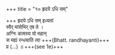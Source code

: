 +++
title = "१० हृदये ऽधि सम्"

+++
हृदये ऽधि सम् इध्यतां  
स्वैर् मांसेभिर् एष ते ।  
अग्निः कामस्य यो महान्  
स मह्यं रन्धयाति त्वा +++(Bhatt. randhayanti)+++  
प्र (…) ॥ +++(see 1e)+++